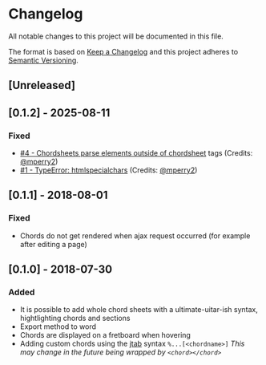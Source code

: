 # Changelog
All notable changes to this project will be documented in this file.

The format is based on [Keep a Changelog](http://keepachangelog.com/en/1.0.0/)
and this project adheres to [Semantic Versioning](http://semver.org/spec/v2.0.0.html).

## [Unreleased]

## [0.1.2] - 2025-08-11

### Fixed

* [#4  - Chordsheets parse elements outside of chordsheet](https://github.com/apazureck/dokuwiki-chordsheets/issues/4) tags (Credits: [@mperry2](https://github.com/mperry2))
* [#1  - TypeError: htmlspecialchars](https://github.com/apazureck/dokuwiki-chordsheets/issues/1) (Credits: [@mperry2](https://github.com/mperry2))

## [0.1.1] - 2018-08-01

### Fixed

* Chords do not get rendered when ajax request occurred (for example after editing a page)

## [0.1.0] - 2018-07-30

### Added

* It is possible to add whole chord sheets with a ultimate-uitar-ish syntax, hightlighting chords and sections
* Export method to word
* Chords are displayed on a fretboard when hovering
* Adding custom chords using the [jtab](http://jtab.tardate.com/) syntax `%...[<chordname>]` *This may change in the future being wrapped by `<chord></chord>`*
